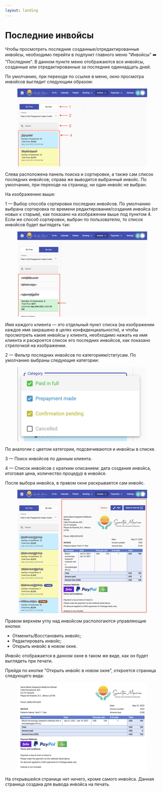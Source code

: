 ```yaml
---
layout: landing
---
```


# Последние инвойсы

Чтобы просмотреть последние созданные/отредактированные инвойсы, необходимо перейти в подпункт главного меню "Инвойсы" ➡️ "Последние". В данном пункте меню отображаются все инвойсы, созданные или отредактированные за последние одиннадцать дней.

По умолчанию, при переходе по ссылке в меню, окно просмотра инвойсов выглядит следующим образом:

<figure><img src="../../../.gitbook/assets/Screenshot 2023-05-26 at 21.07.19.png" alt=""><figcaption></figcaption></figure>

Слева расположена панель поиска и сортировки, а также сам список последних инвойсов; справа же выводится выбранный инвойс. По умолчанию, при переходе на страницу, ни один инвойс не выбран.

На изображению выше:

1 — Выбор способа сортировки последних инвойсов. По умолчанию выбрана сортировка по времени редактирования/создания инвойса (от новых к старым), как показано на изображении выше под пунктом 4. Если же способ сортировки, выбран по пользователю, то список инвойсов будет выглядеть так:

<figure><img src="../../../.gitbook/assets/Screenshot 2023-05-26 at 21.17.47 (1).png" alt=""><figcaption></figcaption></figure>

Имя  каждого клиента — это отдельный пункт списка (на изображении каждое имя закрашено в целях конфиденциальности), и чтобы просмотреть какие инвойсы у клиента, необходимо нажать на имя клиента и раскроется список его последних инвойсов, как показано стрелочкой на изображении.

2  — Фильтр последних инвойсов по категориям/статусам. По умолчанию выбраны следующие категории:

<figure><img src="../../../.gitbook/assets/Screenshot 2023-05-26 at 21.09.52.png" alt=""><figcaption></figcaption></figure>

По аналогии с цветом категории, подсвечиваются и инвойсы в списке.

3 — Поиск инвойсов по данным клиента.

4 — Список инвойсов с кратким описанием: дата создания инвойса, итоговая цена, количество процедур в инвойсе.

После выбора инвойса, в правом окне раскрывается сам инвойс.

<figure><img src="../../../.gitbook/assets/Screenshot 2023-05-26 at 21.26.18.png" alt=""><figcaption></figcaption></figure>

Правом верхнем углу над инвойсом распологаются управляющие кнопки:

* Отменить/Восстановить инвойс;
* Редактировать инвойс;
* Открыть инвойс в новом окне.

Инвойс отображается в данном окне в таком же виде, как он будет выглядеть при печати.

Прейдя по кнопке "Открыть инвойс в новом окне", откроется страница следующего вида:

<figure><img src="../../../.gitbook/assets/Screenshot 2023-05-26 at 22.04.04.png" alt=""><figcaption></figcaption></figure>

На открывшейся странице нет ничего, кроме самого инвойса. Данная страница создана для вывода инвойса на печать.

